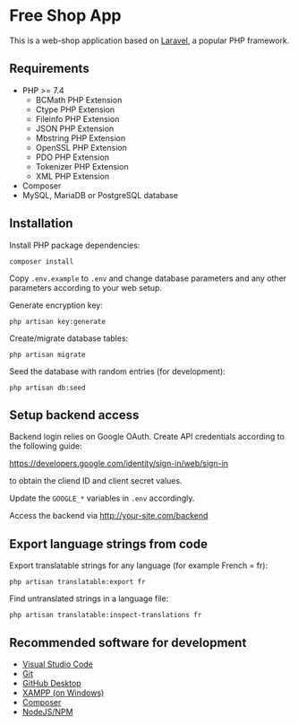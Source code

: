 # Free Shop App

This is a web-shop application based on [Laravel](https://laravel.com/), a popular PHP framework.

## Requirements

* PHP >= 7.4
  * BCMath PHP Extension
  * Ctype PHP Extension
  * Fileinfo PHP Extension
  * JSON PHP Extension
  * Mbstring PHP Extension
  * OpenSSL PHP Extension
  * PDO PHP Extension
  * Tokenizer PHP Extension
  * XML PHP Extension
* Composer
* MySQL, MariaDB or PostgreSQL database

## Installation

Install PHP package dependencies:

    composer install

Copy `.env.example` to `.env` and change database parameters and any other parameters according to your web setup.

Generate encryption key:

    php artisan key:generate

Create/migrate database tables:

    php artisan migrate

Seed the database with random entries (for development):

    php artisan db:seed

## Setup backend access

Backend login relies on Google OAuth. Create API credentials according to the following guide:

https://developers.google.com/identity/sign-in/web/sign-in

to obtain the cliend ID and client secret values.

Update the `GOOGLE_*` variables in `.env` accordingly.

Access the backend via http://your-site.com/backend

## Export language strings from code

Export translatable strings for any language (for example French = fr):

    php artisan translatable:export fr

Find untranslated strings in a language file:

    php artisan translatable:inspect-translations fr

## Recommended software for development

* [Visual Studio Code](https://code.visualstudio.com/)
* [Git](https://git-scm.com/)
* [GitHub Desktop](https://desktop.github.com/)
* [XAMPP (on Windows)](https://www.apachefriends.org/)
* [Composer](https://getcomposer.org/)
* [NodeJS/NPM](https://nodejs.org/)
